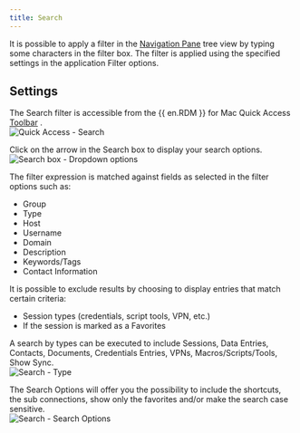 ```yaml
---
title: Search
---
```

It is possible to apply a filter in the [Navigation Pane](/rdm/mac/user-interface/navigation-pane/) tree view by typing some characters in the filter box. The filter is applied using the specified settings in the application Filter options. 

## Settings 

The Search filter is accessible from the {{ en.RDM }} for Mac Quick Access [Toolbar](/rdm/mac/user-interface/quick-access/) .  
![Quick Access - Search](/img/en/rdm/mac/clip10561.png) 

Click on the arrow in the Search box to display your search options.  
![Search box - Dropdown options](/img/en/rdm/mac/clip10562.png) 

The filter expression is matched against fields as selected in the filter options such as:  

* Group 
* Type 
* Host 
* Username 
* Domain 
* Description 
* Keywords/Tags 
* Contact Information 

It is possible to exclude results by choosing to display entries that match certain criteria:  

* Session types (credentials, script tools, VPN, etc.) 
* If the session is marked as a Favorites 

A search by types can be executed to include Sessions, Data Entries, Contacts, Documents, Credentials Entries, VPNs, Macros/Scripts/Tools, Show Sync.  
![Search - Type](/img/en/rdm/mac/clip10563.png) 

The Search Options will offer you the possibility to include the shortcuts, the sub connections, show only the favorites and/or make the search case sensitive.  
![Search - Search Options](/img/en/rdm/mac/clip10564.png) 

